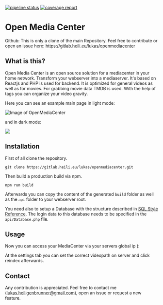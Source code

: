 [![pipeline status](http://gitlab.heili.eu/lukas/openmediacenter/badges/master/pipeline.svg)](http://gitlab.heili.eu/lukas/openmediacenter/-/commits/master)
[![coverage report](http://gitlab.heili.eu/lukas/openmediacenter/badges/master/coverage.svg)](http://gitlab.heili.eu/lukas/openmediacenter/-/commits/master)
# Open Media Center

Github: This is only a clone of the main Repository.
Feel free to contribute or open an issue here: https://gitlab.heili.eu/lukas/openmediacenter

## What is this?
Open Media Center is an open source solution for a mediacenter in your home network.
Transform your webserver into a mediaserver.
It's based on Reactjs and PHP is used for backend.
It is optimized for general videos as well as for movies. 
For grabbing movie data TMDB is used. 
With the help of tags you can organize your video gravity.

Here you can see an example main page in light mode:

![Image of OpenMediaCenter](https://i.ibb.co/pnDjgNT/Screenshot-20200812-172945.png)

and in dark mode:

![](https://i.ibb.co/xzhdsbJ/Screenshot-20200812-172926.png)

## Installation
First of all clone the repository.

`git clone https://gitlab.heili.eu/lukas/openmediacenter.git`

Then build a production build via npm. 

`npm run build`

Afterwards you can copy the content of the generated `build` folder as well as the `api` folder to your webserver root. 

You need also to setup a Database with the structure described in [SQL Style Reference](https://gitlab.heili.eu/lukas/openmediacenter/-/blob/master/database.sql). 
The login data to this database needs to be specified in the `api/Database.php` file.
 
## Usage
Now you can access your MediaCenter via your servers global ip (:

At the settings tab you can set the correct videopath on server and click reindex afterwards. 

## Contact
Any contribution is appreciated. 
Feel free to contact me (lukas.heiligenbrunner@gmail.com), open an issue or request a new feature. 

